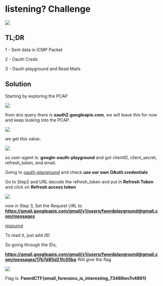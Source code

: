 # listening? Challenge

![](https://i.imgur.com/RXF4ESC.jpeg)

## TL;DR

1 - Sent data in ICMP Packet

2 - Oauth Creds

3 - Oauth playground and Read Mails

## Solution

Starting by exploring the PCAP

![](https://imgur.com/JNTuFTw.png)

from dns query there is **oauth2.googleapis.com**, we will leave this for now and keep looking into the PCAP.

![](https://imgur.com/Qe9rQKu.png)

we get this value: 

![](https://imgur.com/328ejQG.png)

so user-agent is: **google-oauth-playground** and got clientID, client_secret, refresh_token, and email.

Going to [oauth-playground](https://developers.google.com/oauthplayground/) and check **use our own OAuth credentials**

Go to Step2 and URL decode the refresh_token and put in **Refresh Token** and click on **Refresh access token**

![](https://i.imgur.com/ojK2XcO.jpeg)

now in Step 3, Set the Request URL to **https://gmail.googleapis.com/gmail/v1/users/fwordplayground@gmail.com/messages** 

[resource](https://developers.google.com/gmail/api/reference/rest/v1/users.messages/list)

To read it, just add /ID 

So going through the IDs, 

**https://gmail.googleapis.com/gmail/v1/users/fwordplayground@gmail.com/messages/17b7d85d21fc05ba** Will give the flag

![](https://i.imgur.com/SPIdwcC.jpeg)

Flag is: **FwordCTF{email_forensics_is_interesting_73489nn7n4891}** 
